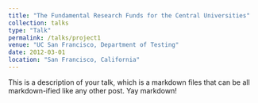 ```yaml
---
title: "The Fundamental Research Funds for the Central Universities"
collection: talks
type: "Talk"
permalink: /talks/project1
venue: "UC San Francisco, Department of Testing"
date: 2012-03-01
location: "San Francisco, California"
---
```


This is a description of your talk, which is a markdown files that can be all markdown-ified like any other post. Yay markdown!
